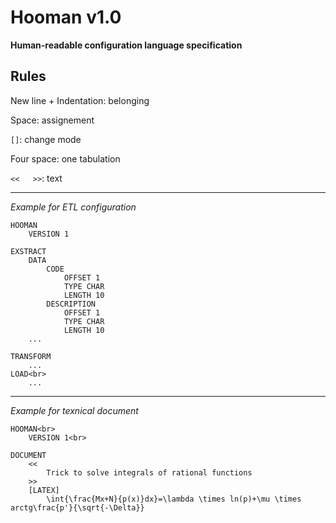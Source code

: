 # Hooman v1.0

__Human-readable configuration language specification__

## Rules

New line + Indentation: belonging

Space: assignement

```[]```: change mode

Four space: one tabulation

```<<   >>```: text

---

_Example for ETL configuration_

```    
HOOMAN
    VERSION 1

EXSTRACT
    DATA
        CODE
            OFFSET 1
            TYPE CHAR
            LENGTH 10
        DESCRIPTION
            OFFSET 1
            TYPE CHAR
            LENGTH 10
    ...        
        
TRANSFORM
    ...
LOAD<br>
    ...
```

---

_Example for texnical document_

```    
HOOMAN<br>
    VERSION 1<br>

DOCUMENT
    <<
        Trick to solve integrals of rational functions
    >>
    [LATEX]
        \int{\frac{Mx+N}{p(x)}dx}=\lambda \times ln(p)+\mu \times arctg\frac{p'}{\sqrt{-\Delta}}
```    
    

